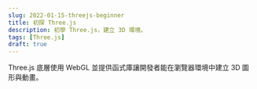 ```yaml
---
slug: 2022-01-15-threejs-beginner
title: 初探 Three.js
description: 初學 Three.js，建立 3D 環境。
tags: [Three.js]
draft: true
---
```


Three.js 底層使用 WebGL 並提供函式庫讓開發者能在瀏覽器環境中建立 3D 圖形與動畫。
<!--truncate-->
